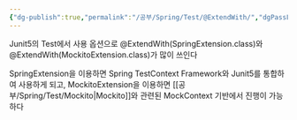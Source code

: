 ```yaml
---
{"dg-publish":true,"permalink":"/공부/Spring/Test/@ExtendWith/","dgPassFrontmatter":true}
---
```



Junit5의 Test에서 사용
옵션으로 @ExtendWith(SpringExtension.class)와 @ExtendWith(MockitoExtension.class)가 많이 쓰인다

SpringExtension을 이용하면 Spring TestContext Framework와 Junit5를 통합하여 사용하게 되고, MockitoExtension을 이용하면 [[공부/Spring/Test/Mockito\|Mockito]]와 관련된 MockContext 기반에서 진행이 가능하다